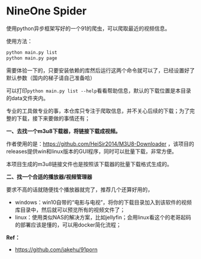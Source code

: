 # NineOne Spider

使用python异步框架写好的一个91的爬虫，可以爬取最近的视频信息。

使用方法：

```bash
python main.py list
python main.py page
```

需要体验一下的，只要安装依赖的库然后运行这两个命令就可以了，已经设置好了默认参数（国内的梯子请自己准备哈）

可以打印`python main.py list --help`看看帮助信息，默认的下载位置是本目录的data文件夹内。

专业的工具做专业的事，本仓库只专注于爬取信息，并不关心后续的下载；为了完整的下载，接下来要做的事情还有；

**一、去找一个m3u8下载器，将链接下载成视频。**

作者使用的是：https://github.com/HeiSir2014/M3U8-Downloader
，该项目的releases提供win和linux版本的GUI程序，同时可以批量下载，非常方便。

本项目生成的m3u8链接文件也是按照该下载器的批量下载格式生成的。

**二、找一个合适的播放器/视频管理器**

要求不高的话就随便找个播放器就完了，推荐几个还算好用的，

* windows：win10自带的“电影与电视”，将你的下载目录加入到该软件的视频库目录中，然后就可以预览所有的视频文件了；
* linux：使用类似NAS的解决方案，比如jellyfin；会用linux看这个的老哥起码的部署应该是懂的，可以用docker简化流程；

**Ref：**
* https://github.com/jakehu/91porn
